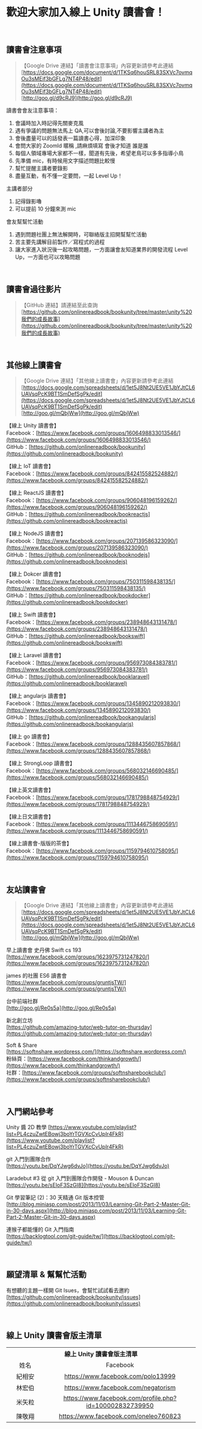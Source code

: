 # 歡迎大家加入線上 Unity 讀書會！

<br>

## 讀書會注意事項

>【Google Drive 連結】「讀書會注意事項」內容更新請參考此連結
> <br>[https://docs.google.com/document/d/1TKSq6houSRL83SXVc7ovmqOu3sMEif3bGFLg7NT4P48/edit](https://docs.google.com/document/d/1TKSq6houSRL83SXVc7ovmqOu3sMEif3bGFLg7NT4P48/edit)
> <br>[http://goo.gl/d9cRJ9](http://goo.gl/d9cRJ9)

讀書會會友注意事項：

1. 會議時加入時記得先關麥克風
2. 遇有爭議的問題無法馬上 QA,可以會後討論,不要影響主講者為主
3. 會後盡量可以的話發表一篇讀書心得，加深印象
4. 會問大家的 ZoomId 暱稱 ,請麻煩填寫 會後才知道 誰是誰
5. 每個人領域專場大家都不一樣，聞道有先後，希望老鳥可以多多指導小鳥
6. 先準備 mic，有時候用文字描述問題比較慢
7. 幫忙提醒主講者要錄影
8. 盡量互動，有不懂一定要問，一起 Level Up！

主講者部分

1. 記得錄影嚕
2. 可以提前 10 分鐘來測 mic

會友幫幫忙活動

1. 遇到問題社團上無法解開時，可聯絡版主招開幫幫忙活動
2. 苦主要先講解目前製作／寫程式的過程
3. 讓大家進入狀況後一起攻略問題，一方面讓會友知道業界的開發流程 Level Up，一方面也可以攻略問題

<br>

## 讀書會過往影片

>【GitHub 連結】請連結至此查詢
> <br>[https://github.com/onlinereadbook/bookunity/tree/master/unity%20我們的成長故事](https://github.com/onlinereadbook/bookunity/tree/master/unity%20我們的成長故事)


<br>

## 其他線上讀書會

>【Google Drive 連結】「其他線上讀書會」內容更新請參考此連結
> <br>[https://docs.google.com/spreadsheets/d/1et5J8Nt2UE5VE1JbYJtCL6UAVsqPcK9BT1SmDefSgPk/edit](https://docs.google.com/spreadsheets/d/1et5J8Nt2UE5VE1JbYJtCL6UAVsqPcK9BT1SmDefSgPk/edit)
> <br>[http://goo.gl/mQbjWw](http://goo.gl/mQbjWw)

【線上 Unity 讀書會】
<br>Facebook：[https://www.facebook.com/groups/1606498833013546/](https://www.facebook.com/groups/1606498833013546/)
<br>GitHub：[https://github.com/onlinereadbook/bookunity](https://github.com/onlinereadbook/bookunity)

【線上 IoT 讀書會】
<br>Facebook：[https://www.facebook.com/groups/842415582524882/](https://www.facebook.com/groups/842415582524882/)

【線上 ReactJS 讀書會】
<br>Facebook：[https://www.facebook.com/groups/906048196159262/](https://www.facebook.com/groups/906048196159262/)
<br>GitHub：[https://github.com/onlinereadbook/bookreactjs](https://github.com/onlinereadbook/bookreactjs)

【線上 NodeJS 讀書會】
<br>Facebook：[https://www.facebook.com/groups/207139586323090/](https://www.facebook.com/groups/207139586323090/)
<br>GitHub：[https://github.com/onlinereadbook/booknodejs](https://github.com/onlinereadbook/booknodejs)

【線上 Dokcer 讀書會】
<br>Facebook：[https://www.facebook.com/groups/750311598438135/](https://www.facebook.com/groups/750311598438135/)
<br>GitHub：[https://github.com/onlinereadbook/bookdocker](https://github.com/onlinereadbook/bookdocker)

【線上 Swift 讀書會】
<br>Facebook：[https://www.facebook.com/groups/238948643131478/](https://www.facebook.com/groups/238948643131478/)
<br>GitHub：[https://github.com/onlinereadbook/bookswift](https://github.com/onlinereadbook/bookswift)

【線上 Laravel 讀書會】
<br>Facebook：[https://www.facebook.com/groups/956973084383781/](https://www.facebook.com/groups/956973084383781/)
<br>GitHub：[https://github.com/onlinereadbook/booklaravel](https://github.com/onlinereadbook/booklaravel)

【線上 angularjs 讀書會】
<br>Facebook：[https://www.facebook.com/groups/1345890212093830/](https://www.facebook.com/groups/1345890212093830/)
<br>GitHub：[https://github.com/onlinereadbook/bookangularjs](https://github.com/onlinereadbook/bookangularjs)

【線上 go 讀書會】
<br>Facebook：[https://www.facebook.com/groups/1288435607857868/](https://www.facebook.com/groups/1288435607857868/)

【線上 StrongLoop 讀書會】
<br>Facebook：[https://www.facebook.com/groups/568032146690485/](https://www.facebook.com/groups/568032146690485/)

【線上英文讀書會】
<br>Facebook：[https://www.facebook.com/groups/1781798848754929/](https://www.facebook.com/groups/1781798848754929/)

【線上日文讀書會】
<br>Facebook：[https://www.facebook.com/groups/1113446758690591/](https://www.facebook.com/groups/1113446758690591/)

【線上讀書會-版版的茶會】
<br>Facebook：[https://www.facebook.com/groups/1159794610758095/](https://www.facebook.com/groups/1159794610758095/)

<br>

## 友站讀書會

>【Google Drive 連結】「其他線上讀書會」內容更新請參考此連結
> <br>[https://docs.google.com/spreadsheets/d/1et5J8Nt2UE5VE1JbYJtCL6UAVsqPcK9BT1SmDefSgPk/edit](https://docs.google.com/spreadsheets/d/1et5J8Nt2UE5VE1JbYJtCL6UAVsqPcK9BT1SmDefSgPk/edit)
> <br>[http://goo.gl/mQbjWw](http://goo.gl/mQbjWw)

早上讀書會 史丹佛 Swift cs 193 
<br>[https://www.facebook.com/groups/1623975731247820/](https://www.facebook.com/groups/1623975731247820/)

james 的社團 ES6 讀書會
<br>[https://www.facebook.com/groups/gruntjsTW/](https://www.facebook.com/groups/gruntjsTW/)

台中前端社群
<br>[http://goo.gl/Re0s5a](http://goo.gl/Re0s5a)

新北創立坊
<br>[https://github.com/amazing-tutor/web-tutor-on-thursday](https://github.com/amazing-tutor/web-tutor-on-thursday)

Soft & Share
<br>[https://softnshare.wordpress.com/](https://softnshare.wordpress.com/)
<br>粉絲頁：[https://www.facebook.com/thinkandgrowth/](https://www.facebook.com/thinkandgrowth/)
<br>社群：[https://www.facebook.com/groups/softnsharebookclub/](https://www.facebook.com/groups/softnsharebookclub/)

<br>

## 入門網站參考

Unity 醬 2D 教學
[https://www.youtube.com/playlist?list=PL4czuZwtEBowj3boYrTGVXcCvUpIr4FkR](https://www.youtube.com/playlist?list=PL4czuZwtEBowj3boYrTGVXcCvUpIr4FkR)

git 入門到團隊合作
<br>[https://youtu.be/DqYJwg6dvJo](https://youtu.be/DqYJwg6dvJo)

Laradebut #3 從 git 入門到團隊合作開發 - Mouson & Duncan
<br>[https://youtu.be/sEloF3SzGI8](https://youtu.be/sEloF3SzGI8)

Git 學習筆記 (2)：30 天精通 Git 版本控管
<br>[http://blog.miniasp.com/post/2013/11/03/Learning-Git-Part-2-Master-Git-in-30-days.aspx](http://blog.miniasp.com/post/2013/11/03/Learning-Git-Part-2-Master-Git-in-30-days.aspx)

連猴子都能懂的 Git 入門指南
<br>[https://backlogtool.com/git-guide/tw/](https://backlogtool.com/git-guide/tw/)

<br>

## 願望清單 & 幫幫忙活動

有想聽的主題一樣開 Git Isues，會幫忙試試看去邀約
<br>[https://github.com/onlinereadbook/bookunity/issues](https://github.com/onlinereadbook/bookunity/issues)

<br>

## 線上 Unity 讀書會版主清單

<table style="width:100%">
  <tr>
    <th colspan="2" align="center">線上 Unity 讀書會版主清單</th>
  </tr>
  <tr>
    <td align="center" style="width:20%">姓名</td>
    <td align="center" style="width:80%">Facebook</td>
  </tr>
  <tr>
    <td align="center" style="width:20%">紀相安</td>
    <td align="center" style="width:80%"><a href="https://www.facebook.com/polo13999">https://www.facebook.com/polo13999</a></td>
  </tr>
  <tr>
    <td align="center" style="width:20%">林宏伯</td>
    <td align="center" style="width:80%"><a href="https://www.facebook.com/negatorism">https://www.facebook.com/negatorism</a></td>
  </tr>
  <tr>
    <td align="center" style="width:20%">米矢粒</td>
    <td align="center" style="width:80%"><a href="https://www.facebook.com/profile.php?id=100002832739950">https://www.facebook.com/profile.php?id=100002832739950</a></td>
  </tr>
  <tr>
    <td align="center" style="width:20%">陳敬翔</td>
    <td align="center" style="width:80%"><a href="https://www.facebook.com/oneleo760823">https://www.facebook.com/oneleo760823</a></td>
  </tr>
</table>

<br>